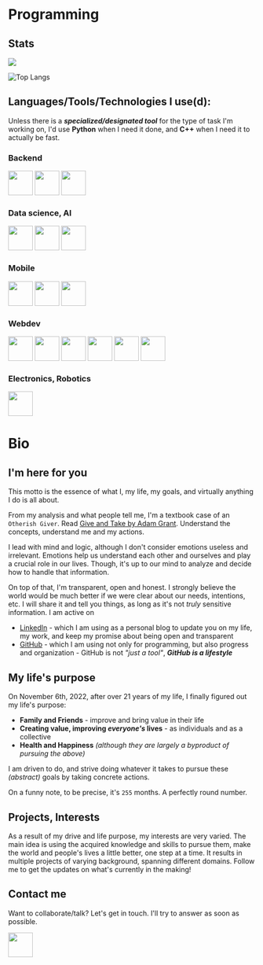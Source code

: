 # Programming

## Stats
<img src="https://github-readme-streak-stats.herokuapp.com/?user=bujowskis&theme=darcula"/>

![Top Langs](https://github-readme-stats.vercel.app/api/top-langs/?username=bujowskis&hide=css,scss,html,jupyter%20notebook&theme=darcula&count-private=true&layout=compact)

## Languages/Tools/Technologies I use(d):

Unless there is a ***specialized/designated tool*** for the type of task I'm working on, I'd use **Python** when I need it done, and **C++** when I need it to actually be fast.

### Backend
<div display="flex" direction="row">
  <img height=50 src="https://cdn.jsdelivr.net/gh/devicons/devicon/icons/c/c-original.svg"/>
  <img height=50 src="https://cdn.jsdelivr.net/gh/devicons/devicon/icons/cplusplus/cplusplus-original.svg"/>
  <img height=50 src="https://cdn.jsdelivr.net/gh/devicons/devicon/icons/java/java-original.svg"/>
</div>

### Data science, AI
<div display="flex" direction="row">
  <img height=50 src="https://cdn.jsdelivr.net/gh/devicons/devicon/icons/python/python-original.svg"/>
  <img height=50 src="https://cdn.jsdelivr.net/gh/devicons/devicon/icons/rstudio/rstudio-original.svg"/>
  <img height=50 src="https://cdn.jsdelivr.net/gh/devicons/devicon/icons/jupyter/jupyter-original-wordmark.svg"/>
</div>

### Mobile
<div display="flex" direction="row">
  <img height=50 src="https://cdn.jsdelivr.net/gh/devicons/devicon/icons/kotlin/kotlin-original.svg"/>
  <img height=50 src="https://cdn.jsdelivr.net/gh/devicons/devicon/icons/android/android-original.svg"/>
  <img height=50 src="https://cdn.jsdelivr.net/gh/devicons/devicon/icons/androidstudio/androidstudio-original.svg"/>
</div>

### Webdev
<div display="flex" direction="row">
  <img height=50 src="https://cdn.jsdelivr.net/gh/devicons/devicon/icons/html5/html5-original-wordmark.svg"/>
  <img height=50 src="https://cdn.jsdelivr.net/gh/devicons/devicon/icons/css3/css3-original-wordmark.svg"/>
  <img height=50 src="https://cdn.jsdelivr.net/gh/devicons/devicon/icons/javascript/javascript-original.svg"/>
  <img height=50 src="https://cdn.jsdelivr.net/gh/devicons/devicon/icons/react/react-original.svg"/>
  <img height=50 src="https://cdn.jsdelivr.net/gh/devicons/devicon/icons/materialui/materialui-original.svg"/>
  <img height=50 src="https://cdn.jsdelivr.net/gh/devicons/devicon/icons/tailwindcss/tailwindcss-plain.svg"/>
</div>

### Electronics, Robotics
<div display="flex" direction="row">
  <img height=50 src="https://cdn.jsdelivr.net/gh/devicons/devicon/icons/arduino/arduino-original-wordmark.svg"/>
</div>

# Bio

## I'm here for you
This motto is the essence of what I, my life, my goals, and virtually anything I do is all about.

From my analysis and what people tell me, I'm a textbook case of an `Otherish Giver`. Read [Give and Take by Adam Grant](https://adamgrant.net/book/give-and-take/). Understand the concepts, understand me and my actions.

I lead with mind and logic, although I don't consider emotions useless and irrelevant. Emotions help us understand each other and ourselves and play a crucial role in our lives. Though, it's up to our mind to analyze and decide how to handle that information.

On top of that, I'm transparent, open and honest. I strongly believe the world would be much better if we were clear about our needs, intentions, etc. I will share it and tell you things, as long as it's not *truly* sensitive information. I am active on
- [LinkedIn](https://www.linkedin.com/in/bujowskis/) - which I am using as a personal blog to update you on my life, my work, and keep my promise about being open and transparent
- [GitHub](https://github.com/bujowskis) - which I am using not only for programming, but also progress and organization - GitHub is not *"just a tool"*, ***GitHub is a lifestyle***

## My life's purpose
On November 6th, 2022, after over 21 years of my life, I finally figured out my life's purpose:
- **Family and Friends** - improve and bring value in their life
- **Creating value, improving *everyone's* lives** - as individuals and as a collective
- **Health and Happiness** *(although they are largely a byproduct of pursuing the above)*

I am driven to do, and strive doing whatever it takes to pursue these *(abstract)* goals by taking concrete actions.

On a funny note, to be precise, it's `255` months. A perfectly round number.

## Projects, Interests
As a result of my drive and life purpose, my interests are very varied. The main idea is using the acquired knowledge and skills to pursue them, make the world and people's lives a little better, one step at a time. It results in multiple projects of varying background, spanning different domains. Follow me to get the updates on what's currently in the making!

## Contact me
Want to collaborate/talk? Let's get in touch. I'll try to answer as soon as possible.

<a href="https://www.linkedin.com/in/bujowskis/">
    <img height="50" src="https://cdn2.iconfinder.com/data/icons/social-icon-3/512/social_style_3_in-306.png"/>
</a>
